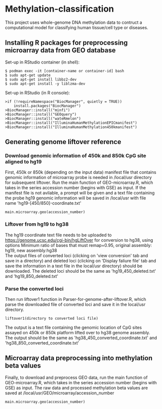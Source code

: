 # Methylation-classification
This project uses whole-genome DNA methylation data to contruct a computational model for classifying human tissue/cell type or diseases.

## Installing R packages for preprocessing microarray data from GEO database
Set-up in RStudio container (in shell): 
```
$ podman exec -it [container-name or container-id] bash 
$ sudo apt-get update 
$ sudo apt-get install libbz2-dev 
$ sudo apt-get install -y liblzma-dev 
```
Set-up in RStudio (in R console):
```
>if (!requireNamespace("BiocManager", quietly = TRUE))
    install.packages("BiocManager") 
>BiocManager::install("minfi") 
>BiocManager::install("GEOquery") 
>BiocManager::install("wateRmelon") 
>BiocManager::install("IlluminaHumanMethylationEPICmanifest") 
>BiocManager::install("IlluminaHumanMethylation450kmanifest") 
```
## Generating genome liftover reference
### Download genomic information of 450k and 850k CpG site aligned to hg19
First, 450k or 850k (depending on the input data) manifest file that contains genomic information of microarray probe is needed in /local/usr directory for subsequent liftover. Run the main function of GEO-microarray.R, which takes in the series accession number (begins with GSE) as input. If the manifest file is not avilable, a prompt will be given and a text file containing the probe hg19 genomic information will be saved in /local/usr with file name 'hg19-[450/850]-coordinate.txt'

```
main.microarray.geo(accession_number)
```
### Liftover from hg19 to hg38
The hg19 coordinate text file needs to be uploaded to https://genome.ucsc.edu/cgi-bin/hgLiftOver for conversion to hg38, using options Minimum ratio of bases that must remap=0.95, original assembly: hg19, new assembly:hg38 \
The output files of converted loci (clicking on 'view conversion' tab and save in a directory) and deleted loci (clicking on 'Display faliure file' tab and save the information in a text file in the local/usr directory) should be downloaded. The deleted loci should be the same as 'hg19_450_deleted.txt' and 'hg19_850_deleted.txt' 
### Parse the converted loci
Then run liftover1 function in Parser-for-genome-after-liftover.R, which parse the downloaded file of converted loci and save it in the local/usr directory. 
```
liftover1(directory to converted loci file) 
```
The output is a text file containing the genomic location of CpG sites assayed on 450k or 850k platform lifted over to hg38 genome assembly. The output should be the same as 'hg38_450_converted_coordinate.txt' and 'hg38_850_converted_coordinate.txt' 

## Microarray data preprocessing into methylation beta values
Finally, to download and preprocess GEO data, run the main function of GEO-microarray.R, which takes in the series accession number (begins with GSE) as input. The raw data and processed methylation beta values are saved at /local/usr/GEO/microarray/accession_number 

```
main.microarray.geo(accession_number)
```

